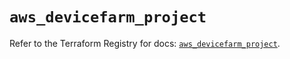 # `aws_devicefarm_project`

Refer to the Terraform Registry for docs: [`aws_devicefarm_project`](https://registry.terraform.io/providers/hashicorp/aws/6.10.0/docs/resources/devicefarm_project).
